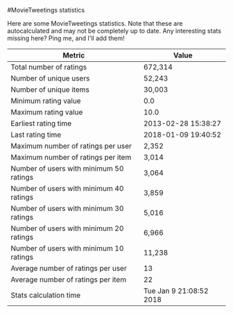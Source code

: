 #MovieTweetings statistics

Here are some MovieTweetings statistics. Note that these are autocalculated and may not be completely up to date. Any interesting stats missing here? Ping me, and I'll add them!

Metric | Value
--- | ---
Total number of ratings                 | 672,314
Number of unique users                  | 52,243
Number of unique items                  | 30,003
Minimum rating value                    | 0.0
Maximum rating value                    | 10.0
Earliest rating time                    | 2013-02-28 15:38:27
Last rating time                        | 2018-01-09 19:40:52
Maximum number of ratings per user      | 2,352
Maximum number of ratings per item      | 3,014
Number of users with minimum 50 ratings | 3,064
Number of users with minimum 40 ratings | 3,859
Number of users with minimum 30 ratings | 5,016
Number of users with minimum 20 ratings | 6,966
Number of users with minimum 10 ratings | 11,238
Average number of ratings per user      | 13
Average number of ratings per item      | 22
Stats calculation time                  | Tue Jan  9 21:08:52 2018

